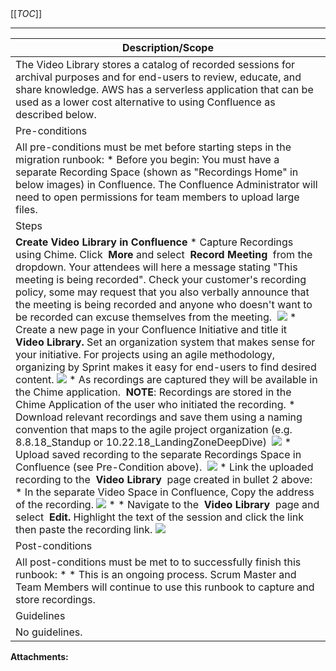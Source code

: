   

  

|    |    |    |    |
| --- | --- | --- | --- |

  

[[_TOC_]]

* * *

  

  

|   Description/Scope     |
| --- |
|   The Video Library stores a catalog of recorded sessions for archival purposes and for end-users to review, educate, and share knowledge. AWS has a serverless application that can be used as a lower cost alternative to using Confluence as described below.    |
| Pre-conditions |
|   All pre-conditions must be met before starting steps in the migration runbook:  *   Before you begin: You must have a separate Recording Space (shown as "Recordings Home" in below images) in Confluence. The Confluence Administrator will need to open permissions for team members to upload large files.    |
| Steps |
|   **Create Video Library in Confluence**  *   Capture Recordings using Chime. Click      **More** and select      **Record Meeting**      from the dropdown. Your attendees will here a message stating "This meeting is being recorded". Check your customer's recording policy, some may request that you also verbally announce that the meeting is being recorded and anyone who doesn't want to be recorded can excuse themselves from the meeting.              ![](/.attachments/DK-MobilizeAccelerator/ChimeRecord.png)       *   Create a new page in your Confluence Initiative and title it      **Video Library.** Set an organization system that makes sense for your initiative. For projects using an agile methodology, organizing by Sprint makes it easy for end-users to find desired content.   ![](/.attachments/DK-MobilizeAccelerator/image2019-3-13_20-29-1.png)  *   As recordings are captured they will be available in the Chime application.      **NOTE**: Recordings are stored in the Chime Application of the user who initiated the recording. *   Download relevant recordings and save them using a naming convention that maps to the agile project organization (e.g. 8.8.18\_Standup or 10.22.18\_LandingZoneDeepDive)              ![](/.attachments/DK-MobilizeAccelerator/DownloadRecording.png)      *   Upload saved recording to the separate Recordings Space in Confluence (see Pre-Condition above).              ![](/.attachments/DK-MobilizeAccelerator/image2019-3-13_20-32-22.png)      *   Link the uploaded recording to the      **Video Library**      page created in bullet 2 above:     *   In the separate Video Space in Confluence, Copy the address of the recording.   ![](/.attachments/DK-MobilizeAccelerator/image2019-3-13_20-36-53.png)  *   *   Navigate to the          **Video Library**          page and select          **Edit.** Highlight the text of the session and click the          link then paste the recording link.   ![](/.attachments/DK-MobilizeAccelerator/image2019-3-13_20-42-1.png)    |
| Post-conditions |
|   All post-conditions must be met to to successfully finish this runbook:  *   *   This is an ongoing process. Scrum Master and Team Members will continue to use this runbook to capture and store recordings.   |
| Guidelines |
|   No guidelines.   |

 **Attachments:** 

